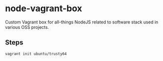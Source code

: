 # node-vagrant-box
Custom Vagrant box for all-things NodeJS related to software stack used in various OSS projects.

## Steps 

```
vagrant init ubuntu/trusty64
```
